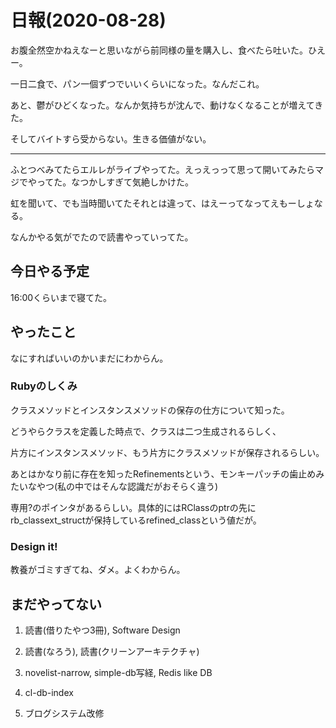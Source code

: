 # 日報(2020-08-28)

お腹全然空かねえなーと思いながら前同様の量を購入し、食べたら吐いた。ひえー。

一日二食で、パン一個ずつでいいくらいになった。なんだこれ。

あと、鬱がひどくなった。なんか気持ちが沈んで、動けなくなることが増えてきた。

そしてバイトすら受からない。生きる価値がない。

----

ふとつべみてたらエルレがライブやってた。えっえっって思って開いてみたらマジでやってた。なつかしすぎて気絶しかけた。

虹を聞いて、でも当時聞いてたそれとは違って、はえーってなってえもーしょなる。

なんかやる気がでたので読書やっていってた。

## 今日やる予定

16:00くらいまで寝てた。

## やったこと

なにすればいいのかいまだにわからん。

### Rubyのしくみ

クラスメソッドとインスタンスメソッドの保存の仕方について知った。

どうやらクラスを定義した時点で、クラスは二つ生成されるらしく、

片方にインスタンスメソッド、もう片方にクラスメソッドが保存されるらしい。

あとはかなり前に存在を知ったRefinementsという、モンキーパッチの歯止めみたいなやつ(私の中ではそんな認識だがおそらく違う)

専用?のポインタがあるらしい。具体的にはRClassのptrの先にrb_classext_structが保持しているrefined_classという値だが。

### Design it!

教養がゴミすぎてね、ダメ。よくわからん。

## まだやってない

1. 読書(借りたやつ3冊), Software Design

2. 読書(なろう), 読書(クリーンアーキテクチャ)

3. novelist-narrow, simple-db写経, Redis like DB

4. cl-db-index

5. ブログシステム改修

